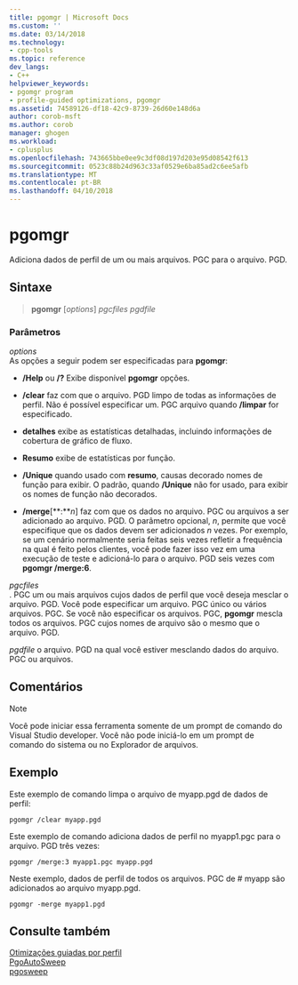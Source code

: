 ```yaml
---
title: pgomgr | Microsoft Docs
ms.custom: ''
ms.date: 03/14/2018
ms.technology:
- cpp-tools
ms.topic: reference
dev_langs:
- C++
helpviewer_keywords:
- pgomgr program
- profile-guided optimizations, pgomgr
ms.assetid: 74589126-df18-42c9-8739-26d60e148d6a
author: corob-msft
ms.author: corob
manager: ghogen
ms.workload:
- cplusplus
ms.openlocfilehash: 743665bbe0ee9c3df08d197d203e95d08542f613
ms.sourcegitcommit: 0523c88b24d963c33af0529e6ba85ad2c6ee5afb
ms.translationtype: MT
ms.contentlocale: pt-BR
ms.lasthandoff: 04/10/2018
---
```

# <a name="pgomgr"></a>pgomgr

Adiciona dados de perfil de um ou mais arquivos. PGC para o arquivo. PGD.

## <a name="syntax"></a>Sintaxe

> **pgomgr** [*options*] *pgcfiles* *pgdfile*

### <a name="parameters"></a>Parâmetros

*options*<br/>
As opções a seguir podem ser especificadas para **pgomgr**:

- **/Help** ou **/?** Exibe disponível **pgomgr** opções.

- **/clear** faz com que o arquivo. PGD limpo de todas as informações de perfil. Não é possível especificar um. PGC arquivo quando **/limpar** for especificado.

- **detalhes** exibe as estatísticas detalhadas, incluindo informações de cobertura de gráfico de fluxo.

- **Resumo** exibe de estatísticas por função.

- **/Unique** quando usado com **resumo**, causas decorado nomes de função para exibir. O padrão, quando **/Unique** não for usado, para exibir os nomes de função não decorados.

- **/merge**[**:***n*] faz com que os dados no arquivo. PGC ou arquivos a ser adicionado ao arquivo. PGD. O parâmetro opcional, *n*, permite que você especifique que os dados devem ser adicionados *n* vezes. Por exemplo, se um cenário normalmente seria feitas seis vezes refletir a frequência na qual é feito pelos clientes, você pode fazer isso vez em uma execução de teste e adicioná-lo para o arquivo. PGD seis vezes com **pgomgr /merge:6**.

*pgcfiles*<br/>
. PGC um ou mais arquivos cujos dados de perfil que você deseja mesclar o arquivo. PGD. Você pode especificar um arquivo. PGC único ou vários arquivos. PGC. Se você não especificar os arquivos. PGC, **pgomgr** mescla todos os arquivos. PGC cujos nomes de arquivo são o mesmo que o arquivo. PGD.

*pgdfile* o arquivo. PGD na qual você estiver mesclando dados do arquivo. PGC ou arquivos.

## <a name="remarks"></a>Comentários

> [!NOTE]
> Você pode iniciar essa ferramenta somente de um prompt de comando do Visual Studio developer. Você não pode iniciá-lo em um prompt de comando do sistema ou no Explorador de arquivos.

## <a name="example"></a>Exemplo

Este exemplo de comando limpa o arquivo de myapp.pgd de dados de perfil:

`pgomgr /clear myapp.pgd`

Este exemplo de comando adiciona dados de perfil no myapp1.pgc para o arquivo. PGD três vezes:

`pgomgr /merge:3 myapp1.pgc myapp.pgd`

Neste exemplo, dados de perfil de todos os arquivos. PGC de # myapp são adicionados ao arquivo myapp.pgd.

`pgomgr -merge myapp1.pgd`

## <a name="see-also"></a>Consulte também

[Otimizações guiadas por perfil](profile-guided-optimizations.md)<br/>
[PgoAutoSweep](pgoautosweep.md)<br/>
[pgosweep](pgosweep.md)<br/>
